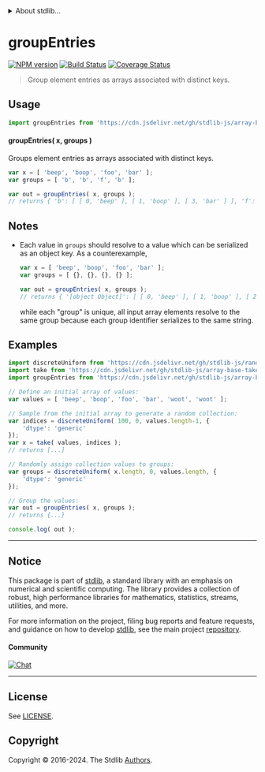 <!--

@license Apache-2.0

Copyright (c) 2023 The Stdlib Authors.

Licensed under the Apache License, Version 2.0 (the "License");
you may not use this file except in compliance with the License.
You may obtain a copy of the License at

   http://www.apache.org/licenses/LICENSE-2.0

Unless required by applicable law or agreed to in writing, software
distributed under the License is distributed on an "AS IS" BASIS,
WITHOUT WARRANTIES OR CONDITIONS OF ANY KIND, either express or implied.
See the License for the specific language governing permissions and
limitations under the License.

-->


<details>
  <summary>
    About stdlib...
  </summary>
  <p>We believe in a future in which the web is a preferred environment for numerical computation. To help realize this future, we've built stdlib. stdlib is a standard library, with an emphasis on numerical and scientific computation, written in JavaScript (and C) for execution in browsers and in Node.js.</p>
  <p>The library is fully decomposable, being architected in such a way that you can swap out and mix and match APIs and functionality to cater to your exact preferences and use cases.</p>
  <p>When you use stdlib, you can be absolutely certain that you are using the most thorough, rigorous, well-written, studied, documented, tested, measured, and high-quality code out there.</p>
  <p>To join us in bringing numerical computing to the web, get started by checking us out on <a href="https://github.com/stdlib-js/stdlib">GitHub</a>, and please consider <a href="https://opencollective.com/stdlib">financially supporting stdlib</a>. We greatly appreciate your continued support!</p>
</details>

# groupEntries

[![NPM version][npm-image]][npm-url] [![Build Status][test-image]][test-url] [![Coverage Status][coverage-image]][coverage-url] <!-- [![dependencies][dependencies-image]][dependencies-url] -->

> Group element entries as arrays associated with distinct keys.

<!-- Section to include introductory text. Make sure to keep an empty line after the intro `section` element and another before the `/section` close. -->

<section class="intro">

</section>

<!-- /.intro -->

<!-- Package usage documentation. -->



<section class="usage">

## Usage

```javascript
import groupEntries from 'https://cdn.jsdelivr.net/gh/stdlib-js/array-base-group-entries@deno/mod.js';
```

#### groupEntries( x, groups )

Groups element entries as arrays associated with distinct keys.

```javascript
var x = [ 'beep', 'boop', 'foo', 'bar' ];
var groups = [ 'b', 'b', 'f', 'b' ];

var out = groupEntries( x, groups );
// returns { 'b': [ [ 0, 'beep' ], [ 1, 'boop' ], [ 3, 'bar' ] ], 'f': [ [ 2, 'foo' ] ] }
```

</section>

<!-- /.usage -->

<!-- Package usage notes. Make sure to keep an empty line after the `section` element and another before the `/section` close. -->

<section class="notes">

## Notes

-   Each value in `groups` should resolve to a value which can be serialized as an object key. As a counterexample,

    ```javascript
    var x = [ 'beep', 'boop', 'foo', 'bar' ];
    var groups = [ {}, {}, {}, {} ];

    var out = groupEntries( x, groups );
    // returns { '[object Object]': [ [ 0, 'beep' ], [ 1, 'boop' ], [ 2, 'foo' ], [ 3, 'bar' ] ] }
    ```

    while each "group" is unique, all input array elements resolve to the same group because each group identifier serializes to the same string.

</section>

<!-- /.notes -->

<!-- Package usage examples. -->

<section class="examples">

## Examples

<!-- eslint no-undef: "error" -->

```javascript
import discreteUniform from 'https://cdn.jsdelivr.net/gh/stdlib-js/random-array-discrete-uniform@deno/mod.js';
import take from 'https://cdn.jsdelivr.net/gh/stdlib-js/array-base-take@deno/mod.js';
import groupEntries from 'https://cdn.jsdelivr.net/gh/stdlib-js/array-base-group-entries@deno/mod.js';

// Define an initial array of values:
var values = [ 'beep', 'boop', 'foo', 'bar', 'woot', 'woot' ];

// Sample from the initial array to generate a random collection:
var indices = discreteUniform( 100, 0, values.length-1, {
    'dtype': 'generic'
});
var x = take( values, indices );
// returns [...]

// Randomly assign collection values to groups:
var groups = discreteUniform( x.length, 0, values.length, {
    'dtype': 'generic'
});

// Group the values:
var out = groupEntries( x, groups );
// returns {...}

console.log( out );
```

</section>

<!-- /.examples -->

<!-- Section to include cited references. If references are included, add a horizontal rule *before* the section. Make sure to keep an empty line after the `section` element and another before the `/section` close. -->

<section class="references">

</section>

<!-- /.references -->

<!-- Section for related `stdlib` packages. Do not manually edit this section, as it is automatically populated. -->

<section class="related">

</section>

<!-- /.related -->

<!-- Section for all links. Make sure to keep an empty line after the `section` element and another before the `/section` close. -->


<section class="main-repo" >

* * *

## Notice

This package is part of [stdlib][stdlib], a standard library with an emphasis on numerical and scientific computing. The library provides a collection of robust, high performance libraries for mathematics, statistics, streams, utilities, and more.

For more information on the project, filing bug reports and feature requests, and guidance on how to develop [stdlib][stdlib], see the main project [repository][stdlib].

#### Community

[![Chat][chat-image]][chat-url]

---

## License

See [LICENSE][stdlib-license].


## Copyright

Copyright &copy; 2016-2024. The Stdlib [Authors][stdlib-authors].

</section>

<!-- /.stdlib -->

<!-- Section for all links. Make sure to keep an empty line after the `section` element and another before the `/section` close. -->

<section class="links">

[npm-image]: http://img.shields.io/npm/v/@stdlib/array-base-group-entries.svg
[npm-url]: https://npmjs.org/package/@stdlib/array-base-group-entries

[test-image]: https://github.com/stdlib-js/array-base-group-entries/actions/workflows/test.yml/badge.svg?branch=main
[test-url]: https://github.com/stdlib-js/array-base-group-entries/actions/workflows/test.yml?query=branch:main

[coverage-image]: https://img.shields.io/codecov/c/github/stdlib-js/array-base-group-entries/main.svg
[coverage-url]: https://codecov.io/github/stdlib-js/array-base-group-entries?branch=main

<!--

[dependencies-image]: https://img.shields.io/david/stdlib-js/array-base-group-entries.svg
[dependencies-url]: https://david-dm.org/stdlib-js/array-base-group-entries/main

-->

[chat-image]: https://img.shields.io/gitter/room/stdlib-js/stdlib.svg
[chat-url]: https://app.gitter.im/#/room/#stdlib-js_stdlib:gitter.im

[stdlib]: https://github.com/stdlib-js/stdlib

[stdlib-authors]: https://github.com/stdlib-js/stdlib/graphs/contributors

[umd]: https://github.com/umdjs/umd
[es-module]: https://developer.mozilla.org/en-US/docs/Web/JavaScript/Guide/Modules

[deno-url]: https://github.com/stdlib-js/array-base-group-entries/tree/deno
[umd-url]: https://github.com/stdlib-js/array-base-group-entries/tree/umd
[esm-url]: https://github.com/stdlib-js/array-base-group-entries/tree/esm
[branches-url]: https://github.com/stdlib-js/array-base-group-entries/blob/main/branches.md

[stdlib-license]: https://raw.githubusercontent.com/stdlib-js/array-base-group-entries/main/LICENSE

</section>

<!-- /.links -->
